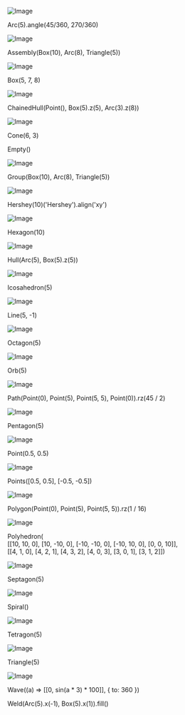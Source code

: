 ![Image](shapes.md.0.png)

Arc(5).angle(45/360, 270/360)

![Image](shapes.md.1.png)

Assembly(Box(10), Arc(8), Triangle(5))

![Image](shapes.md.2.png)

Box(5, 7, 8)

![Image](shapes.md.3.png)

ChainedHull(Point(), Box(5).z(5), Arc(3).z(8))

![Image](shapes.md.4.png)

Cone(6, 3)

Empty()

![Image](shapes.md.5.png)

Group(Box(10), Arc(8), Triangle(5))

![Image](shapes.md.6.png)

Hershey(10)('Hershey').align('xy')

![Image](shapes.md.7.png)

Hexagon(10)

![Image](shapes.md.8.png)

Hull(Arc(5), Box(5).z(5))

![Image](shapes.md.9.png)

Icosahedron(5)

![Image](shapes.md.10.png)

Line(5, -1)

![Image](shapes.md.11.png)

Octagon(5)

![Image](shapes.md.12.png)

Orb(5)

![Image](shapes.md.13.png)

Path(Point(0), Point(5), Point(5, 5), Point(0)).rz(45 / 2)

![Image](shapes.md.14.png)

Pentagon(5)

![Image](shapes.md.15.png)

Point(0.5, 0.5)

![Image](shapes.md.16.png)

Points([0.5, 0.5], [-0.5, -0.5])

![Image](shapes.md.17.png)

Polygon(Point(0), Point(5), Point(5, 5)).rz(1 / 16)

![Image](shapes.md.18.png)

Polyhedron(  
      [[10, 10, 0], [10, -10, 0], [-10, -10, 0], [-10, 10, 0], [0, 0, 10]],  
      [[4, 1, 0], [4, 2, 1], [4, 3, 2], [4, 0, 3], [3, 0, 1], [3, 1, 2]])

![Image](shapes.md.19.png)

Septagon(5)

![Image](shapes.md.20.png)

Spiral()

![Image](shapes.md.21.png)

Tetragon(5)

![Image](shapes.md.22.png)

Triangle(5)

![Image](shapes.md.23.png)

Wave((a) => [[0, sin(a * 3) * 100]], { to: 360 })

Weld(Arc(5).x(-1), Box(5).x(1)).fill()
